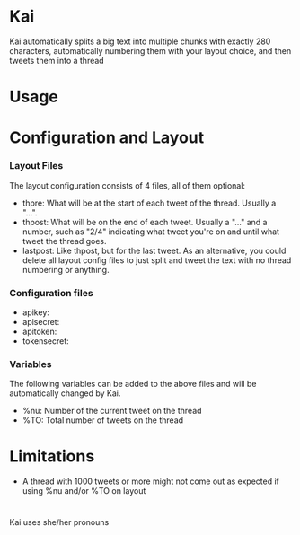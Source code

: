 # Kai
Kai automatically splits a big text into multiple chunks with exactly 280 characters, automatically numbering them with your layout choice, and then tweets them into a thread

# Usage

# Configuration and Layout
### Layout Files
The layout configuration consists of 4 files, all of them optional:
<!--
- firstpre: What will be on the first tweet only, at the start. Usually a title or just left empty.
-->
- thpre: What will be at the start of each tweet of the thread. Usually a "...".
- thpost: What will be on the end of each tweet. Usually a "..." and a number, such as "2/4" indicating what tweet you're on and until what tweet the thread goes.
- lastpost: Like thpost, but for the last tweet.
As an alternative, you could delete all layout config files to just split and tweet the text with no thread numbering or anything.
### Configuration files
- apikey:
- apisecret:
- apitoken:
- tokensecret:
<!--
- twtuser: 
-->
### Variables
The following variables can be added to the above files and will be automatically changed by Kai.
<!--
- %?: Title
- %u: @username of who's tweeting (defined in configuration files)
-->
- %nu: Number of the current tweet on the thread
- %TO: Total number of tweets on the thread

# Limitations
- A thread with 1000 tweets or more might not come out as expected if using %nu and/or %TO on layout

#
Kai uses she/her pronouns
